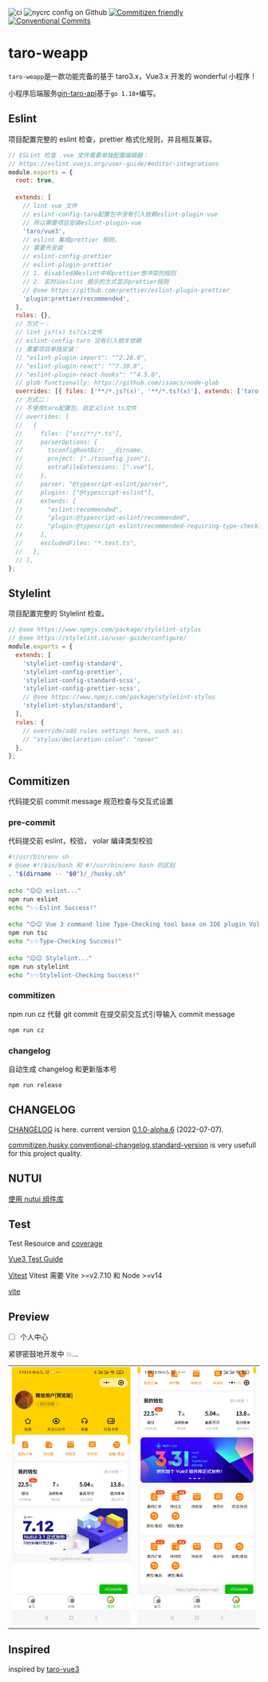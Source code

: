 ![ci](https://img.shields.io/github/workflow/status/singcl/taro-weapp/ci?label=ci&logo=github)
![nycrc config on Github](https://img.shields.io/nycrc/singcl/taro-weapp?color=blue&config=.nycrc&label=nyc%20covrage)
[![Commitizen friendly](https://img.shields.io/badge/commitizen-friendly-brightgreen.svg)](http://commitizen.github.io/cz-cli/)
[![Conventional Commits](https://img.shields.io/badge/Conventional%20Commits-1.0.0-%23FE5196?logo=conventionalcommits&logoColor=white)](https://conventionalcommits.org)

# taro-weapp

`taro-weapp`是一款功能完备的基于 taro3.x，Vue3.x 开发的 wonderful 小程序！

小程序后端服务[gin-taro-api](https://github.com/singcl/gin-taro-api)基于`go 1.18+`编写。

## Eslint

项目配置完整的 eslint 检查，prettier 格式化规则，并且相互兼容。

```js
// ESLint 检查 .vue 文件需要单独配置编辑器：
// https://eslint.vuejs.org/user-guide/#editor-integrations
module.exports = {
  root: true,

  extends: [
    // lint vue 文件
    // eslint-config-taro配置包中没有引入依赖eslint-plugin-vue
    // 所以需要项目安装eslint-plugin-vue
    'taro/vue3',
    // eslint 集成prettier 规则，
    // 需要先安装
    // eslint-config-prettier
    // eslint-plugin-prettier
    // 1. disabled掉eslint中和prettier想冲突的规则
    // 2. 实时以eslint 提示的方式显示prettier规则
    // @see https://github.com/prettier/eslint-plugin-prettier
    'plugin:prettier/recommended',
  ],
  rules: {},
  // 方式一：
  // lint js?(x) ts?(x)文件
  // eslint-config-taro 没有引入相关依赖
  // 需要项目单独安装：
  // "eslint-plugin-import": "^2.26.0",
  // "eslint-plugin-react": "^7.30.0",
  // "eslint-plugin-react-hooks": "^4.5.0",
  // glob functionally: https://github.com/isaacs/node-glob
  overrides: [{ files: ['**/*.js?(x)', '**/*.ts?(x)'], extends: ['taro'] }],
  // 方式二：
  // 不使用taro配置包，自定义lint ts文件
  // overrides: [
  //   {
  //     files: ["src/**/*.ts"],
  //     parserOptions: {
  //       tsconfigRootDir: __dirname,
  //       project: ["./tsconfig.json"],
  //       extraFileExtensions: [".vue"],
  //     },
  //     parser: "@typescript-eslint/parser",
  //     plugins: ["@typescript-eslint"],
  //     extends: [
  //       "eslint:recommended",
  //       "plugin:@typescript-eslint/recommended",
  //       "plugin:@typescript-eslint/recommended-requiring-type-checking",
  //     ],
  //     excludedFiles: "*.test.ts",
  //   },
  // ],
};
```

## Stylelint

项目配置完整的 Stylelint 检查。

```js
// @see https://www.npmjs.com/package/stylelint-stylus
// @see https://stylelint.io/user-guide/configure/
module.exports = {
  extends: [
    'stylelint-config-standard',
    'stylelint-config-prettier',
    'stylelint-config-standard-scss',
    'stylelint-config-prettier-scss',
    // @see https://www.npmjs.com/package/stylelint-stylus
    'stylelint-stylus/standard',
  ],
  rules: {
    // override/add rules settings here, such as:
    // "stylus/declaration-colon": "never"
  },
};
```

## Commitizen

代码提交前 commit message 规范检查与交互式设置

### pre-commit

代码提交前 eslint，校验， volar 编译类型校验

```sh
#!/usr/bin/env sh
# @see #!/bin/bash 和 #!/usr/bin/env bash 的区别
. "$(dirname -- "$0")/_/husky.sh"

echo "😊😊 eslint..."
npm run eslint
echo "✨✨Eslint Success!"

echo "😊😊 Vue 3 command line Type-Checking tool base on IDE plugin Volar."
npm run tsc
echo "✨✨Type-Checking Success!"

echo "😊😊 Stylelint..."
npm run stylelint
echo "✨✨Stylelint-Checking Success!"

```

### commitizen

npm run cz 代替 git commit 在提交前交互式引导输入 commit message

```sh
npm run cz
```

### changelog

自动生成 changelog 和更新版本号

```sh
npm run release
```

## CHANGELOG

[CHANGELOG](./CHANGELOG.md) is here. current version [0.1.0-alpha.6](https://github.com/singcl/taro/compare/v0.1.0-alpha.5...v0.1.0-alpha.6) (2022-07-07).

[commitizen](https://github.com/commitizen/cz-cli),[husky](https://github.com/typicode/husky),[conventional-changelog](https://github.com/conventional-changelog/conventional-changelog),[standard-version](https://github.com/conventional-changelog/standard-version) is very usefull for this project quality.

## NUTUI

[使用 nutui 组件库](https://taro-docs.jd.com/taro/docs/nutui)

## Test

Test Resource and [coverage](https://github.com/bcoe/c8/blob/main/.github/workflows/release-please.yml)

[Vue3 Test Guide](https://staging-cn.vuejs.org/guide/scaling-up/testing.html#component-testing)

[Vitest](https://cn.vitest.dev/guide/ide.html#vs-code) Vitest 需要 Vite >=v2.7.10 和 Node >=v14

[vite](https://vitejs.cn/guide/#command-line-interface)

## Preview

- [ ] 个人中心

紧锣密鼓地开发中 💥...

|                                           |                                            |
| ----------------------------------------- | ------------------------------------------ |
| ![mine-center](./preview/mine-center.jpg) | ![mine-center](./preview/mine-center2.jpg) |


## Inspired

inspired by [taro-vue3](https://github.com/wlllyfor/taro-vue3.git)
